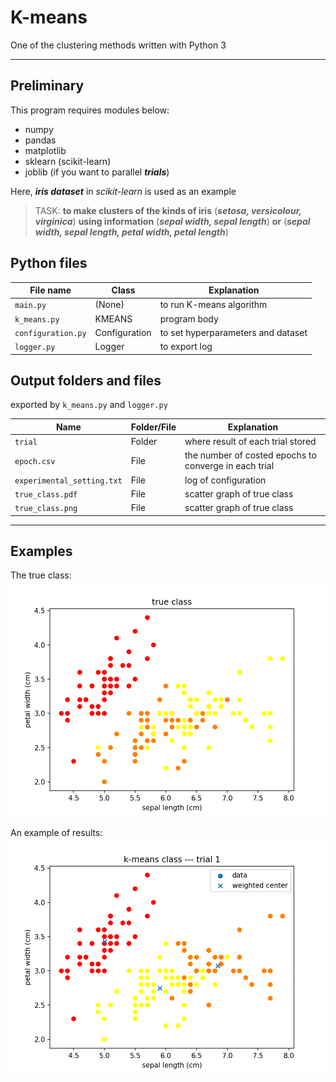 # K-means

One of the clustering methods written with Python 3

---

## Preliminary 

This program requires modules below:

- numpy
- pandas
- matplotlib
- sklearn (scikit-learn)
- joblib (if you want to parallel ***trials***)

Here, ***iris dataset*** in *scikit-learn* is used as an example

> TASK: **to make clusters of the kinds of iris** (***setosa, versicolour, virginica***) **using information** (***sepal width, sepal length***) **or** (***sepal width, sepal length, petal width, petal length***) 


## Python files

| File name             | Class         | Explanation                           |
| --                    | --            | --                                    |
| `main.py`             | (None)        | to run K-means algorithm              |
| `k_means.py`          | KMEANS        | program body                          |
| `configuration.py`    | Configuration | to set hyperparameters and dataset    |
| `logger.py`           | Logger        | to export log                         |


## Output folders and files

exported by `k_means.py` and `logger.py`

| Name                          | Folder/File   | Explanation                                           |
| --                            | --            | --                                                    |
| `trial`                       | Folder        | where result of each trial stored                     |
| `epoch.csv`                   | File          | the number of costed epochs to converge in each trial |
| `experimental_setting.txt`    | File          | log of configuration                                  |
| `true_class.pdf`              | File          | scatter graph of true class                           |
| `true_class.png`              | File          | scatter graph of true class                           |


---

## Examples

The true class:
![trueclass](_result_K-means_4/true_class.png)

An example of results:
![trial1](_result_K-means_4/trials/trial1.png)
